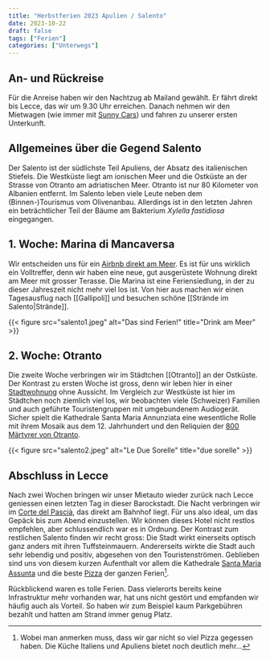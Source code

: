 ```yaml
---
title: "Herbstferien 2023 Apulien / Salento"
date: 2023-10-22
draft: false
tags: ["Ferien"]
categories: ["Unterwegs"]
---
```


## An- und Rückreise
Für die Anreise haben wir den Nachtzug ab Mailand gewählt. Er fährt direkt bis Lecce, das wir um 9.30 Uhr erreichen. Danach nehmen wir den Mietwagen (wie immer mit [Sunny Cars](https://www.sunnycars.de/)) und fahren zu unserer ersten Unterkunft.
## Allgemeines über die Gegend Salento
Der Salento ist der südlichste Teil Apuliens, der Absatz des italienischen Stiefels. Die Westküste liegt am ionischen Meer und die Ostküste an der Strasse von Otranto am adriatischen Meer. Otranto ist nur 80 Kilometer von Albanien entfernt.
Im Salento leben viele Leute neben dem (Binnen-)Tourismus vom Olivenanbau. Allerdings ist in den letzten Jahren ein beträchtlicher Teil der Bäume am Bakterium *Xylella fastidiosa* eingegangen.

## 1. Woche: Marina di Mancaversa
Wir entscheiden uns für ein [Airbnb direkt am Meer](https://abnb.me/aHqrTOXayDb). Es ist für uns wirklich ein Volltreffer, denn wir haben eine neue, gut ausgerüstete Wohnung direkt am Meer mit grosser Terasse. Die Marina ist eine Feriensiedlung, in der zu dieser Jahreszeit nicht mehr viel los ist. Von hier aus machen wir einen Tagesausflug nach [[Gallipoli]] und besuchen schöne [[Strände im Salento|Strände]].

{{< figure src="salento1.jpeg" alt="Das sind Ferien!" title="Drink am Meer" >}}
## 2. Woche: Otranto
Die zweite Woche verbringen wir im Städtchen [[Otranto]] an der Ostküste. Der Kontrast zu ersten Woche ist gross, denn wir leben hier in einer [Stadtwohnung](https://www.airbnb.de/rooms/38830980?adults=1&viralityEntryPoint=1&s=76&unique_share_id=3C434FCB-BB12-415B-ACB7-12361815BD65&_branch_match_id=1244595986160518116&_branch_referrer=H4sIAAAAAAAAA8soKSkottLXT0zKS9LLTdUvcnFMMvIvKjRzSQIAyGpjYBsAAAA%3D&source_impression_id=p3_1697973033_lfaeUg9fFKU0rFTa) ohne Aussicht. Im Vergleich zur Westküste ist hier im Städtchen noch ziemlich viel los, wir beobachten viele (Schweizer) Familien und auch geführte Touristengruppen mit umgebundenem Audiogerät. Sicher spielt die Kathedrale Santa Maria Annunziata eine wesentliche Rolle mit ihrem Mosaik aus dem 12. Jahrhundert und den Reliquien der [800 Märtyrer von Otranto](https://de.wikipedia.org/wiki/M%C3%A4rtyrer_von_Otranto).  

{{< figure src="salento2.jpeg" alt="Le Due Sorelle" title="due sorelle" >}}

## Abschluss in Lecce
Nach zwei Wochen bringen wir unser Mietauto wieder zurück nach Lecce geniessen einen letzten Tag in dieser Barockstadt. Die Nacht verbringen wir im [Corte del Pascià](https://www.google.com/travel/search?q=corte%20del%20pascia&g2lb=2502548,2503771,2503781,4258168,4270442,4284970,4291517,4308227,4597339,4757164,4814050,4864715,4874190,4886480,4893075,4924070,4965990,4990494,72262109,72298667,72302247,72313834,72314553,72317059,72354390&hl=de-CH&gl=ch&ssta=1&ts=CAESABpJCikSJzIlMHgxMzQ0MmYxZjM4Y2Q4NGE1OjB4YmYxM2NhZmE3Y2EzYzIxYhIcEhQKBwjnDxAJGAMSBwjnDxAJGAQYATIECAAQACoHCgU6A0NIRg&qs=CAEyKENob0ltNFNQNWFmZjhvbV9BUm9OTDJjdk1URmpjelpzZG5Fd2FoQUI4AkIJCRvCo3z6yhO_QgkJG8KjfPrKE78&ap=ugEGcGhvdG9z&ictx=1&sa=X&ved=0CAAQ5JsGahcKEwiogM2hxomCAxUAAAAAHQAAAAAQCw), das direkt am Bahnhof liegt. Für uns also ideal, um das Gepäck bis zum Abend einzustellen. Wir können dieses Hotel nicht restlos empfehlen, aber schlussendlich war es in Ordnung.
Der Kontrast zum restlichen Salento finden wir recht gross: Die Stadt wirkt einerseits optisch ganz anders mit ihren Tuffsteinmauern. Andererseits wirkte die Stadt auch sehr lebendig und positiv, abgesehen von den Touristenströmen. Geblieben sind uns von diesem kurzen Aufenthalt vor allem die Kathedrale [Santa Maria Assunta](https://dinosontour.de/italien/lecce-tipps/) und die beste [Pizza](http://www.larusticalecce.it/) der ganzen Ferien[^1].

Rückblickend waren es tolle Ferien. Dass vielerorts bereits keine Infrastruktur mehr vorhanden war, hat uns nicht gestört und empfanden wir häufig auch als Vorteil. So haben wir zum Beispiel kaum Parkgebühren bezahlt und hatten am Strand immer genug Platz. 


[^1]: Wobei man anmerken muss, dass wir gar nicht so viel Pizza gegessen haben. Die Küche Italiens und Apuliens bietet noch deutlich mehr...
